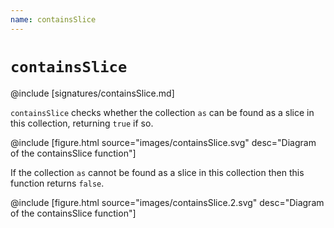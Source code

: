 ```yaml
---
name: containsSlice
---
```


# `containsSlice`

@include [signatures/containsSlice.md]

`containsSlice` checks whether the collection `as` can be found as a slice in this collection, returning `true` if so.

@include [figure.html source="images/containsSlice.svg" desc="Diagram of the containsSlice function"]

If the collection `as` cannot be found as a slice in this collection then this function returns `false`.

@include [figure.html source="images/containsSlice.2.svg" desc="Diagram of the containsSlice function"]
